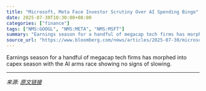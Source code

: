 ```yaml
---
title: "Microsoft, Meta Face Investor Scrutiny Over AI Spending Binge"
date: 2025-07-30T10:30:00+08:00
categories: ["finance"]
tags: ["NMS:GOOGL", "NMS:META", "NMS:MSFT"]
summary: "Earnings season for a handful of megacap tech firms has morphed into capex season with the AI arms race showing no signs of slowing."
source_url: "https://www.bloomberg.com/news/articles/2025-07-30/microsoft-meta-face-investor-scrutiny-over-ai-spending-binge"
---
```


Earnings season for a handful of megacap tech firms has morphed into capex season with the AI arms race showing no signs of slowing.

---

*来源: [原文链接](https://www.bloomberg.com/news/articles/2025-07-30/microsoft-meta-face-investor-scrutiny-over-ai-spending-binge)*
